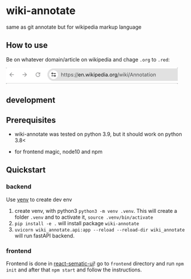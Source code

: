 # wiki-annotate

same as git annotate but for wikipedia markup language

## How to use

Be on whatever domain/article on wikipedia and chage `.org` to `.red`:

![example](frontend/public/change_to_red.gif)

## development

## Prerequisites

* wiki-annotate was tested on python 3.9, but it should work on python 3.8<

* for frontend magic, node10 and npm

## Quickstart

### backend

Use [venv](https://pypi.org/project/virtualenv/) to create dev env

1. create venv, with python3 `python3 -m venv .venv`. This will create a folder `.venv` and to activate it, `source .venv/bin/activate`
2. `pip install -e .` will install package `wiki-annotate`
3. `uvicorn wiki_annotate.api:app --reload --reload-dir wiki_annotate` will run fastAPI backend. 

### frontend

Frontend is done in [react-sematic-ui](https://react.semantic-ui.com/)! go to `frontend` directory and run `npm init` and after that `npm start` and follow the instructions.
